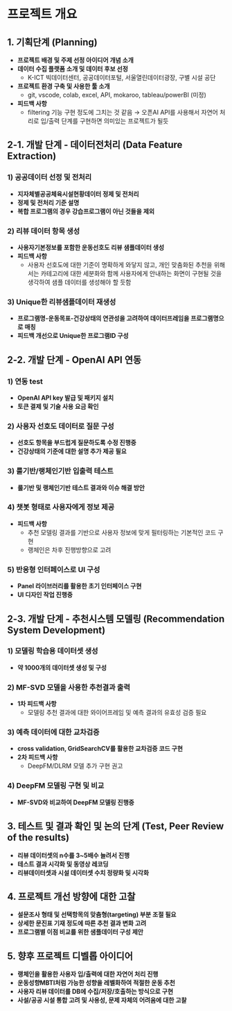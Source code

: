 # 프로젝트 개요

## 1. 기획단계 (Planning)

- **프로젝트 배경 및 주제 선정 아이디어 개념 소개**
- **데이터 수집 플랫폼 소개 및 데이터 후보 선정**
  - K-ICT 빅데이터센터, 공공데이터포털, 서울열린데이터광장, 구별 시설 공단
- **프로젝트 환경 구축 및 사용한 툴 소개**
  - git, vscode, colab, excel, API, mokaroo, tableau/powerBI (미정)
- **피드백 사항**
  - filtering 기능 구현 정도에 그치는 것 같음 → 오픈AI API를 사용해서 자연어 처리로 입/출력 단계를 구현하면 의미있는 프로젝트가 될듯

## 2-1. 개발 단계 - 데이터전처리 (Data Feature Extraction)

### 1) 공공데이터 선정 및 전처리

- **지자체별공공체육시설현황데이터 정제 및 전처리**
- **정제 및 전처리 기준 설명**
- **복합 프로그램의 경우 강습프로그램이 아닌 것들을 제외**

### 2) 리뷰 데이터 항목 생성

- **사용자기본정보를 포함한 운동선호도 리뷰 샘플데이터 생성**
- **피드백 사항**
  - 사용자 선호도에 대한 기준이 명확하게 와닿지 않고, 개인 맞춤화된 추천을 위해서는 카테고리에 대한 세분화와 함께 사용자에게 안내하는 화면이 구현될 것을 생각하여 샘플 데이터를 생성해야 할 듯함

### 3) Unique한 리뷰샘플데이터 재생성

- **프로그램명-운동목표-건강상태의 연관성을 고려하여 데이터프레임을 프로그램명으로 매칭**
- **피드백 개선으로 Unique한 프로그램ID 구성**

## 2-2. 개발 단계 - OpenAI API 연동

### 1) 연동 test

- **OpenAI API key 발급 및 패키지 설치**
- **토큰 결제 및 기술 사용 요금 확인**

### 2) 사용자 선호도 데이터로 질문 구성

- **선호도 항목을 부드럽게 질문하도록 수정 진행중**
- **건강상태의 기준에 대한 설명 추가 제공 필요**

### 3) 룰기반/랭체인기반 입출력 테스트

- **룰기반 및 랭체인기반 테스트 결과와 이슈 해결 방안**

### 4) 챗봇 형태로 사용자에게 정보 제공

- **피드백 사항**
  - 추천 모델링 결과를 기반으로 사용자 정보에 맞게 필터링하는 기본적인 코드 구현
  - 랭체인은 차후 진행방향으로 고려

### 5) 반응형 인터페이스로 UI 구성

- **Panel 라이브러리를 활용한 초기 인터페이스 구현**
- **UI 디자인 작업 진행중**

## 2-3. 개발 단계 - 추천시스템 모델링 (Recommendation System Development)

### 1) 모델링 학습용 데이터셋 생성

- **약 1000개의 데이터셋 생성 및 구성**

### 2) MF-SVD 모델을 사용한 추천결과 출력

- **1차 피드백 사항**
  - 모델링 추천 결과에 대한 와이어프레임 및 예측 결과의 유효성 검증 필요

### 3) 예측 데이터에 대한 교차검증

- **cross validation, GridSearchCV를 활용한 교차검증 코드 구현**
- **2차 피드백 사항**
  - DeepFM/DLRM 모델 추가 구현 권고

### 4) DeepFM 모델링 구현 및 비교

- **MF-SVD와 비교하여 DeepFM 모델링 진행중**

## 3. 테스트 및 결과 확인 및 논의 단계 (Test, Peer Review of the results)

- **리뷰 데이터셋의 n수를 3~5배수 늘려서 진행**
- **테스트 결과 시각화 및 동영상 레코딩**
- **리뷰데이터셋과 시설 데이터셋 수치 정량화 및 시각화**

## 4. 프로젝트 개선 방향에 대한 고찰

- **설문조사 형태 및 선택항목의 맞춤형(targeting) 부분 조절 필요**
- **상세한 문진표 기재 정도에 따른 추천 결과 변화 고려**
- **프로그램별 이점 비교를 위한 샘플데이터 구성 제안**

## 5. 향후 프로젝트 디벨롭 아이디어

- **랭체인을 활용한 사용자 입/출력에 대한 자연어 처리 진행**
- **운동성향MBTI처럼 가능한 성향을 레벨화하여 적절한 운동 추천**
- **사용자 리뷰 데이터를 DB에 수집/저장/호출하는 방식으로 구현**
- **사설/공공 시설 통합 고려 및 사용성, 문제 자체의 어려움에 대한 고찰**
